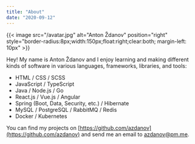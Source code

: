 ```yaml
---
title: "About"
date: "2020-09-12"
---
```


{{< image src="/avatar.jpg" alt="Anton Ždanov" position="right" style="border-radius:8px;width:150px;float:right;clear:both; margin-left: 10px" >}}

Hey! My name is Anton Ždanov and I enjoy learning and making different kinds of software in various languages, frameworks, libraries, and tools:

- HTML / CSS / SCSS
- JavaScript / TypeScript
- Java / Node.js / Go
- React.js / Vue.js / Angular
- Spring (Boot, Data, Security, etc.) / Hibernate
- MySQL / PostgreSQL / RabbitMQ / Redis
- Docker / Kubernetes

You can find my projects on [https://github.com/azdanov](https://github.com/azdanov) and send me an email to [azdanov@pm.me](mailto:azdanov@pm.me).

